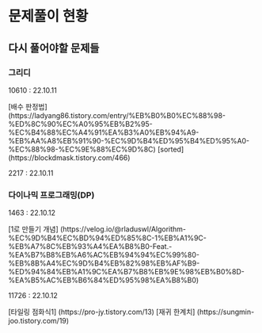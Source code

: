 # 문제풀이 현황

## 다시 풀어야할 문제들

### 그리디
  <p>10610 : 22.10.11</p>
  [배수 판정법] (https://ladyang86.tistory.com/entry/%EB%B0%B0%EC%88%98-%ED%8C%90%EC%A0%95%EB%B2%95-%EC%B4%88%EC%A4%91%EA%B3%A0%EB%94%A9-%EB%AA%A8%EB%91%90-%EC%9D%B4%ED%95%B4%ED%95%A0-%EC%88%98-%EC%9E%88%EC%9D%8C)
  [sorted] (https://blockdmask.tistory.com/466)
  <p>2217 : 22.10.11</p>



### 다이나믹 프로그래밍(DP)
  <p>1463 : 22.10.12</p>
  [1로 만들기 개념] (https://velog.io/@rladuswl/Algorithm-%EC%9D%B4%EC%BD%94%ED%85%8C-1%EB%A1%9C-%EB%A7%8C%EB%93%A4%EA%B8%B0-Feat.-%EA%B7%B8%EB%A6%AC%EB%94%94%EC%99%80-%EB%8B%A4%EC%9D%B4%EB%82%98%EB%AF%B9-%ED%94%84%EB%A1%9C%EA%B7%B8%EB%9E%98%EB%B0%8D-%EA%B5%AC%EB%B6%84%ED%95%98%EA%B8%B0)
  <p>11726 : 22.10.12</p>
  [타일링 점화식1] (https://pro-jy.tistory.com/13)
  [재귀 한계치] (https://sungmin-joo.tistory.com/19)
